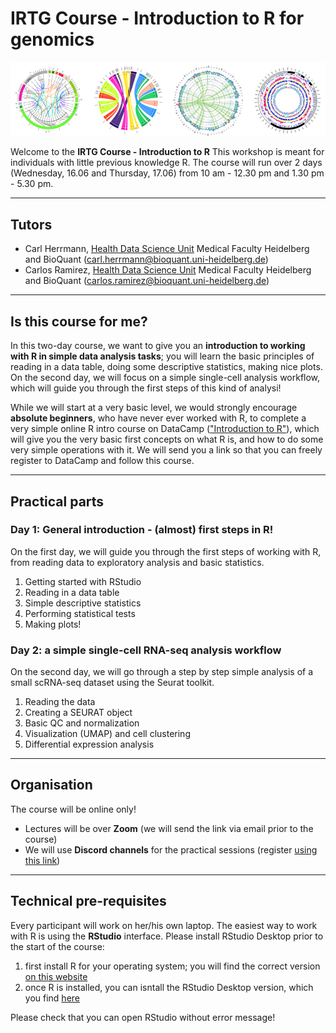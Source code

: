 # IRTG Course - Introduction to R for genomics

![circos](./circos.png)

Welcome to the **IRTG Course - Introduction to R** This workshop is meant for individuals with little previous knowledge R. 
The course will run over 2 days (Wednesday, 16.06 and Thursday, 17.06) from 10 am - 12.30 pm and 1.30 pm - 5.30 pm.


******
## Tutors

* Carl Herrmann, [Health Data Science Unit](https://www.hdsu.org/) Medical Faculty Heidelberg and BioQuant (carl.herrmann@bioquant.uni-heidelberg.de)
* Carlos Ramirez, [Health Data Science Unit](https://www.hdsu.org/) Medical Faculty Heidelberg and BioQuant (carlos.ramirez@bioquant.uni-heidelberg.de)


********

## Is this course for me?

In this two-day course, we want to give you an **introduction to working with R in simple data analysis tasks**; you will learn the basic principles of reading in a data table, doing some descriptive statistics, making nice plots.
On the second day, we will focus on a simple single-cell analysis workflow, which will guide you through the first steps of this kind of analysi!

 While we will start at a very basic level, we would strongly encourage **absolute beginners**, who have never ever worked with R, to complete a very simple online R intro course on DataCamp (["Introduction to R"](https://learn.datacamp.com/courses/free-introduction-to-r)), which will give you the very basic first concepts on what R is, and how to do some very simple operations with it.
 We will send you a link so that you can freely register to DataCamp and follow this course. 

********
## Practical parts

### Day 1: General introduction - (almost) first steps in R!                                        

On the first day, we will guide you through the first steps of working with R, from reading data to exploratory analysis and basic statistics.

1. Getting started with RStudio
2. Reading in a data table
3. Simple descriptive statistics
4. Performing statistical tests
4. Making plots!
                                                   

### Day 2: a simple single-cell RNA-seq analysis workflow

On the second day, we will go through a step by step simple analysis of a small scRNA-seq dataset using the Seurat toolkit.

1. Reading the data
2. Creating a SEURAT object
3. Basic QC and normalization 
4. Visualization (UMAP) and cell clustering
5. Differential expression analysis




*********
## Organisation

The course will be online only! 
* Lectures will be over **Zoom** (we will send the link via email prior to the course)
* We will use **Discord channels** for the practical sessions (register [using this link](https://discord.gg/gPXJDukGfQ))

**********
## Technical pre-requisites

Every participant will work on her/his own laptop. The easiest way to work with R is using the **RStudio** interface.
Please install RStudio Desktop prior to the start of the course:

1. first install R for your operating system; you will find the correct version [on this website](https://cran.rstudio.com/) 
2. once R is installed, you can isntall the RStudio Desktop version, which you find [here](https://www.rstudio.com/products/rstudio/download/#download)

Please check that you can open RStudio without error message!